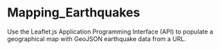 # Mapping_Earthquakes
Use the Leaflet.js Application Programming Interface (API) to populate a geographical map with GeoJSON earthquake data from a URL.


